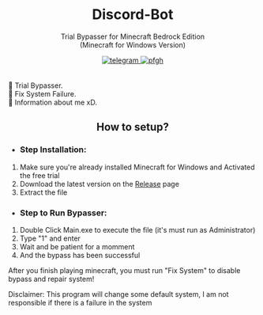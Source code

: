 <h1 align="center">Discord-Bot</h1>

<div align="center">
	<p>
		Trial Bypasser for Minecraft Bedrock Edition<br>
    (Minecraft for Windows Version)
	</p>
	<a href="https://t.me/ItsMeAsada">
        	<img src="https://img.shields.io/badge/Chat-Telegram-blue" alt="telegram">
    	</a>
	<a href="https://github.com/Asadaaaaa">
        	<img src="https://img.shields.io/badge/Profile-Github-lightgrey" alt="pfgh">
	</a>
</div>
    <br><br>
    🔹 Trial Bypasser.
    <br>
    🔹 Fix System Failure.
    <br>
    🔹 Information about me xD.
    <br>

<div align="center">
	<h2>How to setup?</h2>
</div>

 - <h3>Step Installation:</h3>
 1. Make sure you're already installed Minecraft for Windows and Activated the free trial
 2. Download the latest version on the [Release](https://github.com/Asadaaaaa/UKTix/releases/tag/v3.1) page
 3. Extract the file
 
 - <h3>Step to Run Bypasser:</h3>
 1. Double Click Main.exe to execute the file (it's must run as Administrator)
 2. Type "1" and enter
 3. Wait and be patient for a momment
 4. And the bypass has been successful

After you finish playing minecraft, you must run "Fix System" to disable bypass and repair system!
 
Disclaimer: This program will change some default system, I am not responsible if there is a failure in the system
